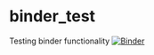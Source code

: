 # binder_test
Testing binder functionality
[![Binder](https://mybinder.org/badge_logo.svg)](https://mybinder.org/v2/gh/jooern81/binder_test/main?filepath=minheapq.ipynb)
